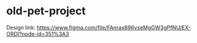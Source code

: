 # old-pet-project
Design link: https://www.figma.com/file/FAnrax896vseMgGW3gPfNU/EX-ORDI?node-id=351%3A3
